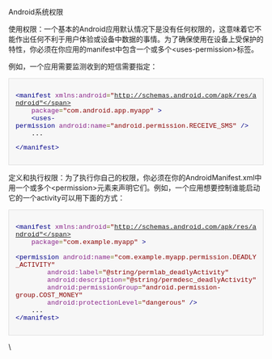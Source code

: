 Android系统权限
<div>

<div>

使用权限：一个基本的Android应用默认情况下是没有任何权限的，这意味着它不能作出任何不利于用户体验或设备中数据的事情。为了确保使用在设备上受保护的特性，你必须在你应用的manifest中包含一个或多个&lt;uses-permission&gt;标签。

</div>

<div>

例如，一个应用需要监测收到的短信需要指定：

</div>

<div
style="font-size: 13px; margin: 0px 0px 1em; color: rgb(0, 102, 0); font-style: normal; font-variant: normal; font-weight: normal; font-stretch: normal; font-family: Consolas, 'Liberation Mono', Menlo, Monaco, Courier, monospace; -webkit-font-smoothing: subpixel-antialiased; padding: 1em; overflow: auto; border: 1px solid rgb(221, 221, 221); letter-spacing: normal; orphans: auto; text-align: start; text-indent: 0px; text-transform: none; widows: 1; word-spacing: 0px; -webkit-text-stroke-width: 0px; background: rgb(247, 247, 247);">

<span style="color: rgb(0, 0, 136);">&lt;manifest</span><span
style="color: rgb(0, 0, 0);"> </span><span
style="color: rgb(136, 34, 136);">xmlns:android</span><span
style="color: rgb(102, 102, 0);">=</span><span
style="color: rgb(136, 0, 0);">"http://schemas.android.com/apk/res/android"</span><span
style="color: rgb(0, 0, 0);">\
   </span> <span style="color: rgb(136, 34, 136);">package</span><span
style="color: rgb(102, 102, 0);">=</span><span
style="color: rgb(136, 0, 0);">"com.android.app.myapp"</span><span
style="color: rgb(0, 0, 0);"> </span><span
style="color: rgb(0, 0, 136);">&gt;</span><span
style="color: rgb(0, 0, 0);">\
   </span> <span
style="color: rgb(0, 0, 136);">&lt;uses-permission</span><span
style="color: rgb(0, 0, 0);"> </span><span
style="color: rgb(136, 34, 136);">android:name</span><span
style="color: rgb(102, 102, 0);">=</span><span
style="color: rgb(136, 0, 0);">"android.permission.RECEIVE\_SMS"</span><span
style="color: rgb(0, 0, 0);"> </span><span
style="color: rgb(0, 0, 136);">/&gt;</span><span
style="color: rgb(0, 0, 0);">\
    ...</span>
<div>

<span style="color: rgb(0, 0, 136);">&lt;/manifest&gt;</span>

</div>

</div>

<div>

定义和执行权限：为了执行你自己的权限，你必须在你的AndroidManifest.xml中用一个或多个&lt;permission&gt;元素来声明它们。例如，一个应用想要控制谁能启动它的一个activity可以用下面的方式：

</div>

<div
style="font-size: 13px; margin: 0px 0px 1em; color: rgb(0, 102, 0); font-style: normal; font-variant: normal; font-weight: normal; font-stretch: normal; font-family: Consolas, 'Liberation Mono', Menlo, Monaco, Courier, monospace; -webkit-font-smoothing: subpixel-antialiased; padding: 1em; overflow: auto; border: 1px solid rgb(221, 221, 221); letter-spacing: normal; orphans: auto; text-align: start; text-indent: 0px; text-transform: none; widows: 1; word-spacing: 0px; -webkit-text-stroke-width: 0px; background: rgb(247, 247, 247);">

<span style="color: rgb(0, 0, 136);">&lt;manifest</span><span
style="color: rgb(0, 0, 0);"> </span><span
style="color: rgb(136, 34, 136);">xmlns:android</span><span
style="color: rgb(102, 102, 0);">=</span><span
style="color: rgb(136, 0, 0);">"http://schemas.android.com/apk/res/android"</span><span
style="color: rgb(0, 0, 0);">\
   </span> <span style="color: rgb(136, 34, 136);">package</span><span
style="color: rgb(102, 102, 0);">=</span><span
style="color: rgb(136, 0, 0);">"com.example.myapp"</span><span
style="color: rgb(0, 0, 0);"> </span><span
style="color: rgb(0, 0, 136);">&gt;</span><span
style="color: rgb(0, 0, 0);">\
   </span> <span
style="color: rgb(0, 0, 136);">&lt;permission</span><span
style="color: rgb(0, 0, 0);"> </span><span
style="color: rgb(136, 34, 136);">android:name</span><span
style="color: rgb(102, 102, 0);">=</span><span
style="color: rgb(136, 0, 0);">"com.example.myapp.permission.DEADLY\_ACTIVITY"</span><span
style="color: rgb(0, 0, 0);">\
       </span> <span
style="color: rgb(136, 34, 136);">android:label</span><span
style="color: rgb(102, 102, 0);">=</span><span
style="color: rgb(136, 0, 0);">"@string/permlab\_deadlyActivity"</span><span
style="color: rgb(0, 0, 0);">\
       </span> <span
style="color: rgb(136, 34, 136);">android:description</span><span
style="color: rgb(102, 102, 0);">=</span><span
style="color: rgb(136, 0, 0);">"@string/permdesc\_deadlyActivity"</span><span
style="color: rgb(0, 0, 0);">\
       </span> <span
style="color: rgb(136, 34, 136);">android:permissionGroup</span><span
style="color: rgb(102, 102, 0);">=</span><span
style="color: rgb(136, 0, 0);">"android.permission-group.COST\_MONEY"</span><span
style="color: rgb(0, 0, 0);">\
       </span> <span
style="color: rgb(136, 34, 136);">android:protectionLevel</span><span
style="color: rgb(102, 102, 0);">=</span><span
style="color: rgb(136, 0, 0);">"dangerous"</span><span
style="color: rgb(0, 0, 0);"> </span><span
style="color: rgb(0, 0, 136);">/&gt;</span><span
style="color: rgb(0, 0, 0);">\
    ...\
</span><span style="color: rgb(0, 0, 136);">&lt;/manifest&gt;</span>

</div>

<div>

\

</div>

</div>
